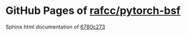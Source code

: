 GitHub Pages of [rafcc/pytorch-bsf](https://github.com/rafcc/pytorch-bsf.git)
===
Sphinx html documentation of [6780c273](https://github.com/rafcc/pytorch-bsf/tree/6780c2735664fd70dd27ed7d54df9d6407982a88)
